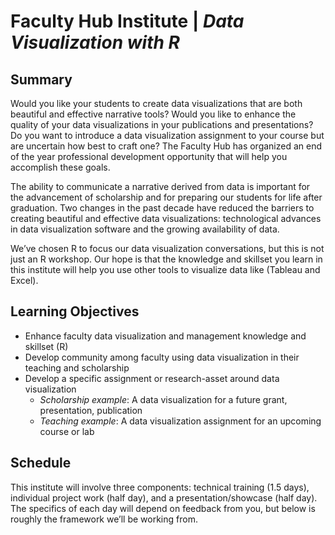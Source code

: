 # Faculty Hub Institute | *Data Visualization with R*

## Summary

Would you like your students to create data visualizations that are both beautiful and effective narrative tools? Would you like to enhance the quality of your data visualizations in your publications and presentations? Do you want to introduce a data visualization assignment to your course but are uncertain how best to craft one? The Faculty Hub has organized an end of the year professional development opportunity that will help you accomplish these goals. 

The ability to communicate a narrative derived from data is important for the advancement of scholarship and for preparing our students for life after graduation. Two changes in the past decade have reduced the barriers to creating beautiful and effective data visualizations: technological advances in data visualization software and the growing availability of data. 

We’ve chosen R to focus our data visualization conversations, but this is not just an R workshop. Our hope is that the knowledge and skillset you learn in this institute will help you use other tools to visualize data like (Tableau and Excel). 

## Learning Objectives

- Enhance faculty data visualization and management knowledge and skillset (R)
- Develop community among faculty using data visualization in their teaching and scholarship
- Develop a specific assignment or research-asset around data visualization
  - *Scholarship example*: A data visualization for a future grant, presentation, publication
  - *Teaching example*: A data visualization assignment for an upcoming course or lab

## Schedule

This institute will involve three components: technical training (1.5 days), individual project work (half day), and a presentation/showcase (half day). The specifics of each day will depend on feedback from you, but below is roughly the framework we’ll be working from.
